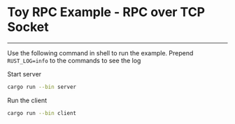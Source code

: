 # Toy RPC Example - RPC over TCP Socket

-----

Use the following command in shell to run the example. Prepend `RUST_LOG=info` to the commands to see the log

Start server

```bash
cargo run --bin server
```

Run the client

```bash
cargo run --bin client
```
